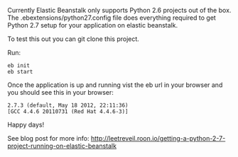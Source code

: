 Currently Elastic Beanstalk only supports Python 2.6 projects out of the box. The .ebextensions/python27.config
file does everything required to get Python 2.7 setup for your application on elastic beanstalk.

To test this out you can git clone this project.

Run:

```
eb init
eb start
``` 


Once the application is up and running vist the eb url in your browser and you should see this in your browser:

```
2.7.3 (default, May 18 2012, 22:11:36) 
[GCC 4.4.6 20110731 (Red Hat 4.4.6-3)]
```

Happy days!

See blog post for more info: <http://leetreveil.roon.io/getting-a-python-2-7-project-running-on-elastic-beanstalk>
